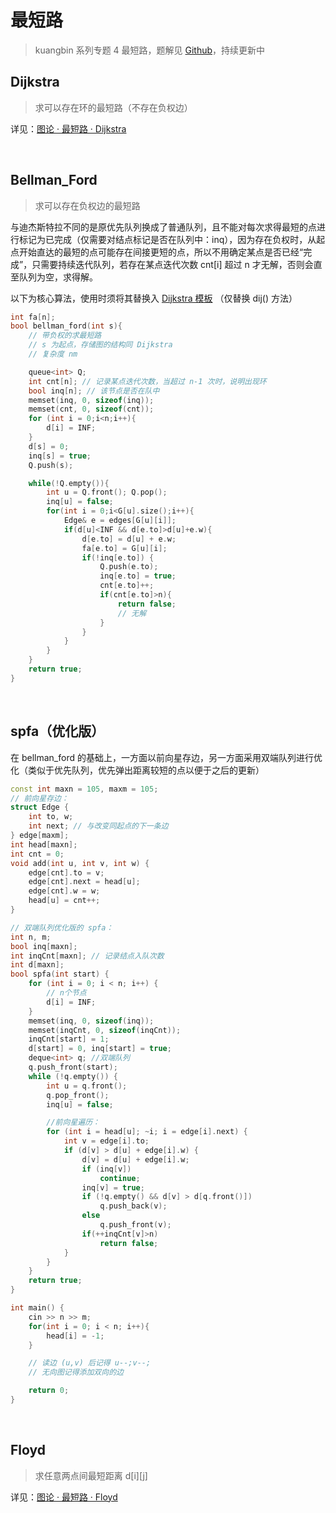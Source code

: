 # 最短路

> kuangbin 系列专题 4 最短路，题解见 [Github](https://github.com/Zen-w/kuangbin/tree/master/4.%20%E6%9C%80%E7%9F%AD%E8%B7%AF)，持续更新中

## Dijkstra

> 求可以存在环的最短路（不存在负权边）

详见：[图论 · 最短路 · Dijkstra](https://wangxw.cn/htmls/p-k-d-f.html#H3-3)

<br>

## Bellman_Ford

> 求可以存在负权边的最短路

与迪杰斯特拉不同的是原优先队列换成了普通队列，且不能对每次求得最短的点进行标记为已完成（仅需要对结点标记是否在队列中：inq），因为存在负权时，从起点开始直达的最短的点可能存在间接更短的点，所以不用确定某点是否已经“完成”，只需要持续迭代队列，若存在某点迭代次数 cnt[i] 超过 n 才无解，否则会直至队列为空，求得解。

以下为核心算法，使用时须将其替换入 [Dijkstra 模板](https://wangxw.cn/htmls/p-k-d-f.html#H5-6) （仅替换 dij() 方法）

```c++ {.lang-type-c++}
int fa[n];
bool bellman_ford(int s){
    // 带负权的求最短路
    // s 为起点，存储图的结构同 Dijkstra
    // 复杂度 nm

    queue<int> Q;
    int cnt[n]; // 记录某点迭代次数，当超过 n-1 次时，说明出现环
    bool inq[n]; // 该节点是否在队中
    memset(inq, 0, sizeof(inq));
    memset(cnt, 0, sizeof(cnt));
    for (int i = 0;i<n;i++){
        d[i] = INF;
    }
    d[s] = 0;
    inq[s] = true;
    Q.push(s);

    while(!Q.empty()){
        int u = Q.front(); Q.pop();
        inq[u] = false;
        for(int i = 0;i<G[u].size();i++){
            Edge& e = edges[G[u][i]];
            if(d[u]<INF && d[e.to]>d[u]+e.w){
                d[e.to] = d[u] + e.w;
                fa[e.to] = G[u][i];
                if(!inq[e.to]) {
                    Q.push(e.to);
                    inq[e.to] = true;
                    cnt[e.to]++;
                    if(cnt[e.to]>n){
                        return false;
                        // 无解
                    }
                }
            }
        }
    }
    return true;
}
```

<br>

## spfa（优化版）

在 bellman_ford 的基础上，一方面以前向星存边，另一方面采用双端队列进行优化（类似于优先队列，优先弹出距离较短的点以便于之后的更新）

```C++ {.lang-type-C++}
const int maxn = 105, maxm = 105;
// 前向星存边：
struct Edge {
    int to, w;
    int next; // 与改变同起点的下一条边
} edge[maxm];
int head[maxn];
int cnt = 0;
void add(int u, int v, int w) {
    edge[cnt].to = v;
    edge[cnt].next = head[u];
    edge[cnt].w = w;
    head[u] = cnt++;
}

// 双端队列优化版的 spfa：
int n, m;
bool inq[maxn];
int inqCnt[maxn]; // 记录结点入队次数
int d[maxn];
bool spfa(int start) {
    for (int i = 0; i < n; i++) {
        // n个节点
        d[i] = INF;
    }
    memset(inq, 0, sizeof(inq));
    memset(inqCnt, 0, sizeof(inqCnt));
    inqCnt[start] = 1;
    d[start] = 0, inq[start] = true;
    deque<int> q; //双端队列
    q.push_front(start);
    while (!q.empty()) {
        int u = q.front();
        q.pop_front();
        inq[u] = false;

        //前向星遍历：
        for (int i = head[u]; ~i; i = edge[i].next) {
            int v = edge[i].to;
            if (d[v] > d[u] + edge[i].w) {
                d[v] = d[u] + edge[i].w;
                if (inq[v])
                    continue;
                inq[v] = true;
                if (!q.empty() && d[v] > d[q.front()])
                    q.push_back(v);
                else
                    q.push_front(v);
                if(++inqCnt[v]>n)
                    return false;
            }
        }
    }
    return true;
}

int main() {
    cin >> n >> m;
    for(int i = 0; i < n; i++){
        head[i] = -1;
    }

    // 读边 (u,v) 后记得 u--;v--;
    // 无向图记得添加双向的边

    return 0; 
}
```

<br>

## Floyd

> 求任意两点间最短距离 d[i][j]

详见：[图论 · 最短路 · Floyd](https://wangxw.cn/htmls/p-k-d-f.html#H3-8)